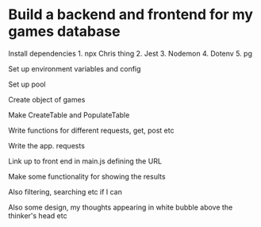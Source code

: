 # Build a backend and frontend for my games database

Install dependencies 1. npx Chris thing 2. Jest 3. Nodemon 4. Dotenv 5. pg

Set up environment variables and config

Set up pool

Create object of games

Make CreateTable and PopulateTable

Write functions for different requests, get, post etc

Write the app. requests

Link up to front end in main.js defining the URL

Make some functionality for showing the results

Also filtering, searching etc if I can

Also some design, my thoughts appearing in white bubble above the thinker's head etc
